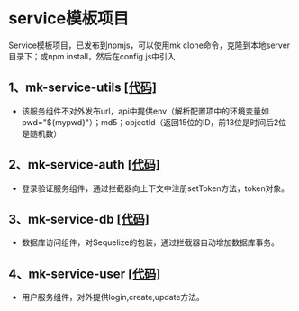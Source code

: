 # service模板项目

Service模板项目，已发布到npmjs，可以使用mk clone命令，克隆到本地server目录下；或npm install，然后在config.js中引入

## 1、mk-service-utils <a href="https://github.com/lishengguo/mk-service-utils" target="_blank">[代码]</a>   
- 该服务组件不对外发布url，api中提供env（解析配置项中的环境变量如pwd="${mypwd}"）；md5；objectId（返回15位的ID，前13位是时间后2位是随机数）

## 2、mk-service-auth <a href="https://github.com/lishengguo/mk-service-auth" target="_blank">[代码]</a>  

- 登录验证服务组件，通过拦截器向上下文中注册setToken方法，token对象。

## 3、mk-service-db <a href="https://github.com/lishengguo/mk-service-db" target="_blank">[代码]</a>  

- 数据库访问组件，对Sequelize的包装，通过拦截器自动增加数据库事务。

## 4、mk-service-user <a href="https://github.com/lishengguo/mk-service-user" target="_blank">[代码]</a> 

- 用户服务组件，对外提供login,create,update方法。
 